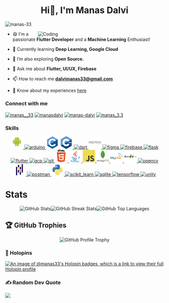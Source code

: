 <h1 align="center">Hi👋, I'm Manas Dalvi</h1>
<p align="left"> <img src="https://komarev.com/ghpvc/?username=manas-33&label=Profile%20views&color=0e75b6&style=flat-square" alt="manas-33" /> </p>
<img align="right" alt="Coding" width="400" src="https://camo.githubusercontent.com/c1dcb74cc1c1835b1d716f5051499a2814c683c806b15f04b0eba492863703e9/68747470733a2f2f63646e2e6472696262626c652e636f6d2f75736572732f3733303730332f73637265656e73686f74732f363538313234332f6176656e746f2e676966">
<!---https://komarev.com/ghpvc/?username=manas-33&label=Profile%20views&color=0e75b6&style=flat-square--->



- 😄 I’m a passionate **Flutter Developer** and a **Machine Learning** Enthusiast!

- 🌱 Currently learning **Deep Learning,  Google Cloud**

- 🔭 I’m also exploring **Open Source.**

- 💬 Ask me about **Flutter, UI/UX, Firebase**

- 📫 How to reach me **dalvimanas33@gmail.com**

- 📄 Know about my experiences [here](https://drive.google.com/file/d/1pGZiJKAgleQzoWFQUsP0_N_bfVmIAO1u/view?usp=sharing)

<h3 align="left">Connect with me</h3>

<!---<p align="left"> <a href="https://twitter.com/manas__33" target="blank"><img src="https://img.shields.io/twitter/follow/manas__33?logo=twitter&style=for-the-badge" alt="manas__33" /></a> </p>--->
<p align="left">
<a href="https://twitter.com/manas__33" target="blank"><img align="center" src="https://raw.githubusercontent.com/rahuldkjain/github-profile-readme-generator/master/src/images/icons/Social/twitter.svg" alt="manas__33" height="30" width="40" /></a>
<a href="https://linkedin.com/in/manasdalvi" target="blank"><img align="center" src="https://raw.githubusercontent.com/rahuldkjain/github-profile-readme-generator/master/src/images/icons/Social/linked-in-alt.svg" alt="manasdalvi" height="30" width="40" /></a>
<a href="https://stackoverflow.com/users/manas-dalvi" target="blank"><img align="center" src="https://raw.githubusercontent.com/rahuldkjain/github-profile-readme-generator/master/src/images/icons/Social/stack-overflow.svg" alt="manas-dalvi" height="30" width="40" /></a>
<a href="https://instagram.com/manas_3.3" target="blank"><img align="center" src="https://raw.githubusercontent.com/rahuldkjain/github-profile-readme-generator/master/src/images/icons/Social/instagram.svg" alt="manas_3.3" height="30" width="40" /></a>
 <!---<a href="https://www.leetcode.com/" target="blank"><img align="center" src="https://raw.githubusercontent.com/rahuldkjain/github-profile-readme-generator/master/src/images/icons/Social/leet-code.svg" alt="" height="30" width="40" /></a>--->
 <!---  <a href="https://auth.geeksforgeeks.org/user//profile" target="blank"><img align="center" src="https://raw.githubusercontent.com/rahuldkjain/github-profile-readme-generator/master/src/images/icons/Social/geeks-for-geeks.svg" alt="/profile" height="30" width="40" /></a>--->
</p>

<h3 align="left">Skills</h3>
<p align="center"> <a href="https://developer.android.com" target="_blank" rel="noreferrer"> <img src="https://raw.githubusercontent.com/devicons/devicon/master/icons/android/android-original-wordmark.svg" alt="android" width="40" height="40"/> </a> <a href="https://www.arduino.cc/" target="_blank" rel="noreferrer"> <img src="https://cdn.worldvectorlogo.com/logos/arduino-1.svg" alt="arduino" width="40" height="40"/> </a> <a href="https://www.cprogramming.com/" target="_blank" rel="noreferrer"> <img src="https://raw.githubusercontent.com/devicons/devicon/master/icons/c/c-original.svg" alt="c" width="40" height="40"/> </a> <a href="https://www.w3schools.com/cpp/" target="_blank" rel="noreferrer"> <img src="https://raw.githubusercontent.com/devicons/devicon/master/icons/cplusplus/cplusplus-original.svg" alt="cplusplus" width="40" height="40"/> </a> <a href="https://dart.dev" target="_blank" rel="noreferrer"> <img src="https://www.vectorlogo.zone/logos/dartlang/dartlang-icon.svg" alt="dart" width="40" height="40"/> </a> <a href="https://expressjs.com" target="_blank" rel="noreferrer"> <img src="https://raw.githubusercontent.com/devicons/devicon/master/icons/express/express-original-wordmark.svg" alt="express" width="40" height="40"/> </a> <a href="https://www.figma.com/" target="_blank" rel="noreferrer"> <img src="https://www.vectorlogo.zone/logos/figma/figma-icon.svg" alt="figma" width="40" height="40"/> </a> <a href="https://firebase.google.com/" target="_blank" rel="noreferrer"> <img src="https://www.vectorlogo.zone/logos/firebase/firebase-icon.svg" alt="firebase" width="40" height="40"/> </a> <a href="https://flask.palletsprojects.com/" target="_blank" rel="noreferrer"> <img src="https://www.vectorlogo.zone/logos/pocoo_flask/pocoo_flask-icon.svg" alt="flask" width="40" height="40"/> </a> <a href="https://flutter.dev" target="_blank" rel="noreferrer"> <img src="https://www.vectorlogo.zone/logos/flutterio/flutterio-icon.svg" alt="flutter" width="40" height="40"/> </a> <a href="https://cloud.google.com" target="_blank" rel="noreferrer"> <img src="https://www.vectorlogo.zone/logos/google_cloud/google_cloud-icon.svg" alt="gcp" width="40" height="40"/> </a> <a href="https://git-scm.com/" target="_blank" rel="noreferrer"> <img src="https://www.vectorlogo.zone/logos/git-scm/git-scm-icon.svg" alt="git" width="40" height="40"/> </a> <a href="https://www.w3.org/html/" target="_blank" rel="noreferrer"> <img src="https://raw.githubusercontent.com/devicons/devicon/master/icons/html5/html5-original-wordmark.svg" alt="html5" width="40" height="40"/> </a> <a href="https://www.java.com" target="_blank" rel="noreferrer"> <img src="https://raw.githubusercontent.com/devicons/devicon/master/icons/java/java-original.svg" alt="java" width="40" height="40"/> </a> <a href="https://developer.mozilla.org/en-US/docs/Web/JavaScript" target="_blank" rel="noreferrer"> <img src="https://raw.githubusercontent.com/devicons/devicon/master/icons/javascript/javascript-original.svg" alt="javascript" width="40" height="40"/> </a> <a href="https://www.mongodb.com/" target="_blank" rel="noreferrer"> <img src="https://raw.githubusercontent.com/devicons/devicon/master/icons/mongodb/mongodb-original-wordmark.svg" alt="mongodb" width="40" height="40"/> </a> <a href="https://www.mysql.com/" target="_blank" rel="noreferrer"> <img src="https://raw.githubusercontent.com/devicons/devicon/master/icons/mysql/mysql-original-wordmark.svg" alt="mysql" width="40" height="40"/> </a> <a href="https://nodejs.org" target="_blank" rel="noreferrer"> <img src="https://raw.githubusercontent.com/devicons/devicon/master/icons/nodejs/nodejs-original-wordmark.svg" alt="nodejs" width="40" height="40"/> </a> <a href="https://opencv.org/" target="_blank" rel="noreferrer"> <img src="https://www.vectorlogo.zone/logos/opencv/opencv-icon.svg" alt="opencv" width="40" height="40"/> </a> <a href="https://pandas.pydata.org/" target="_blank" rel="noreferrer"> <img src="https://raw.githubusercontent.com/devicons/devicon/2ae2a900d2f041da66e950e4d48052658d850630/icons/pandas/pandas-original.svg" alt="pandas" width="40" height="40"/> </a> <a href="https://postman.com" target="_blank" rel="noreferrer"> <img src="https://www.vectorlogo.zone/logos/getpostman/getpostman-icon.svg" alt="postman" width="40" height="40"/> </a> <a href="https://www.python.org" target="_blank" rel="noreferrer"> <img src="https://raw.githubusercontent.com/devicons/devicon/master/icons/python/python-original.svg" alt="python" width="40" height="40"/> </a> <a href="https://scikit-learn.org/" target="_blank" rel="noreferrer"> <img src="https://upload.wikimedia.org/wikipedia/commons/0/05/Scikit_learn_logo_small.svg" alt="scikit_learn" width="40" height="40"/> </a> <a href="https://www.sqlite.org/" target="_blank" rel="noreferrer"> <img src="https://www.vectorlogo.zone/logos/sqlite/sqlite-icon.svg" alt="sqlite" width="40" height="40"/> </a> <a href="https://www.tensorflow.org" target="_blank" rel="noreferrer"> <img src="https://www.vectorlogo.zone/logos/tensorflow/tensorflow-icon.svg" alt="tensorflow" width="40" height="40"/> </a> <a href="https://unity.com/" target="_blank" rel="noreferrer"> <img src="https://www.vectorlogo.zone/logos/unity3d/unity3d-icon.svg" alt="unity" width="40" height="40"/> </a> </p>


#   Stats 
<div align="center" style="display:flex; flex-wrap: wrap; justify-content: center;">
  <img src="https://github-readme-stats.vercel.app/api?username=Manas-33&theme=tokyonight&hide_border=true&include_all_commits=true&border_radius=15&count_private=true&show_icons=true" alt="GitHub Stats"/>
  <img src="https://github-readme-streak-stats.herokuapp.com/?user=Manas-33&theme=tokyonight&border_radius=15&hide_border=true" alt="GitHub Streak Stats"/>
  <img src="https://github-readme-stats.vercel.app/api/top-langs/?username=Manas-33&theme=tokyonight&hide_border=true&include_all_commits=false&count_private=true&border_radius=15&layout=compact&hide=cmake" alt="GitHub Top Languages"/>
</div>

## 🏆 GitHub Trophies
<div align="center"  justify-content: center;>
  <img src="https://github-profile-trophy.vercel.app/?username=Manas-33&theme=tokyonight&no-frame=true&no-bg=true&margin-w=50&title=MultiLanguage,Commits,Repositories,PullRequest&margin-h=8&border_radius=15" alt="GitHub Profile Trophy"/>
</div>

### 📌 Holopins
[![An image of @manas33's Holopin badges, which is a link to view their full Holopin profile](https://holopin.me/manas33)](https://holopin.io/@manas33)

### ✍️ Random Dev Quote
![](https://quotes-github-readme.vercel.app/api?type=horizontal&theme=tokyonight)
